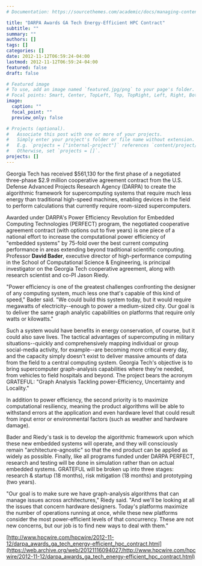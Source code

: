 ```yaml
---
# Documentation: https://sourcethemes.com/academic/docs/managing-content/

title: "DARPA Awards GA Tech Energy-Efficient HPC Contract"
subtitle: ""
summary: ""
authors: []
tags: []
categories: []
date: 2012-11-12T06:59:24-04:00
lastmod: 2012-11-12T06:59:24-04:00
featured: false
draft: false

# Featured image
# To use, add an image named `featured.jpg/png` to your page's folder.
# Focal points: Smart, Center, TopLeft, Top, TopRight, Left, Right, BottomLeft, Bottom, BottomRight.
image:
  caption: ""
  focal_point: ""
  preview_only: false

# Projects (optional).
#   Associate this post with one or more of your projects.
#   Simply enter your project's folder or file name without extension.
#   E.g. `projects = ["internal-project"]` references `content/project/deep-learning/index.md`.
#   Otherwise, set `projects = []`.
projects: []
---
```


Georgia Tech has received $561,130 for the first phase of a negotiated three-phase $2.9 million cooperative agreement contract from the U.S. Defense Advanced Projects Research Agency (DARPA) to create the algorithmic framework for supercomputing systems that require much less energy than traditional high-speed machines, enabling devices in the field to perform calculations that currently require room-sized supercomputers.

Awarded under DARPA's Power Efficiency Revolution for Embedded Computing Technologies (PERFECT) program, the negotiated cooperative agreement contract (with options out to five years) is one piece of a national effort to increase the computational power efficiency of "embedded systems" by 75-fold over the best current computing performance in areas extending beyond traditional scientific computing. Professor **David Bader**, executive director of high-performance computing in the School of Computational Science & Engineering, is principal investigator on the Georgia Tech cooperative agreement, along with research scientist and co-PI Jason Riedy.

"Power efficiency is one of the greatest challenges confronting the designer of any computing system, much less one that's capable of this kind of speed," Bader said. "We could build this system today, but it would require megawatts of electricity--enough to power a medium-sized city. Our goal is to deliver the same graph analytic capabilities on platforms that require only watts or kilowatts."

Such a system would have benefits in energy conservation, of course, but it could also save lives. The tactical advantages of supercomputing in military situations--quickly and comprehensively mapping individual or group social-media activity, for example--are becoming more critical every day, and the capacity simply doesn't exist to deliver massive amounts of data from the field to a central computing system. Georgia Tech's objective is to bring supercomputer graph-analysis capabilities where they're needed, from vehicles to field hospitals and beyond. The project bears the acronym GRATEFUL: "Graph Analysis Tackling power-Efficiency, Uncertainty and Locality."

In addition to power efficiency, the second priority is to maximize computational resiliency, meaning the product algorithms will be able to withstand errors at the application and even hardware level that could result from input error or environmental factors (such as weather and hardware damage).

Bader and Riedy's task is to develop the algorithmic framework upon which these new embedded systems will operate, and they will consciously remain "architecture-agnostic" so that the end product can be applied as widely as possible. Finally, like all programs funded under DARPA PERFECT, research and testing will be done in simulation rather than on actual embedded systems. GRATEFUL will be broken up into three stages: research & startup (18 months), risk mitigation (18 months) and prototyping (two years).

"Our goal is to make sure we have graph-analysis algorithms that can manage issues across architectures," Riedy said. "And we'll be looking at all the issues that concern hardware designers. Today's platforms maximize the number of operations running at once, while these new platforms consider the most power-efficient levels of that concurrency. These are not new concerns, but our job is to find new ways to deal with them."

[http://www.hpcwire.com/hpcwire/2012-11-12/darpa_awards_ga_tech_energy-efficient_hpc_contract.html](https://web.archive.org/web/20121116094027/http://www.hpcwire.com/hpcwire/2012-11-12/darpa_awards_ga_tech_energy-efficient_hpc_contract.html)
